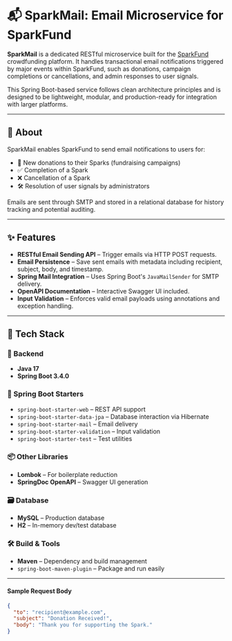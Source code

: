 # 📬 SparkMail: Email Microservice for SparkFund

**SparkMail** is a dedicated RESTful microservice built for the [SparkFund](https://github.com/KalinKarolev/SparkFund-App) crowdfunding platform. It handles transactional email notifications triggered by major events within SparkFund, such as donations, campaign completions or cancellations, and admin responses to user signals.

This Spring Boot-based service follows clean architecture principles and is designed to be lightweight, modular, and production-ready for integration with larger platforms.

---

## 📖 About

SparkMail enables SparkFund to send email notifications to users for:

- 💸 New donations to their Sparks (fundraising campaigns)
- ✅ Completion of a Spark
- ❌ Cancellation of a Spark
- 🛠️ Resolution of user signals by administrators

Emails are sent through SMTP and stored in a relational database for history tracking and potential auditing.

---

## ✨ Features

- **RESTful Email Sending API** – Trigger emails via HTTP POST requests.
- **Email Persistence** – Save sent emails with metadata including recipient, subject, body, and timestamp.
- **Spring Mail Integration** – Uses Spring Boot's `JavaMailSender` for SMTP delivery.
- **OpenAPI Documentation** – Interactive Swagger UI included.
- **Input Validation** – Enforces valid email payloads using annotations and exception handling.

---

## 🚀 Tech Stack

### 🔧 Backend
- **Java 17**
- **Spring Boot 3.4.0**

### 🧩 Spring Boot Starters
- `spring-boot-starter-web` – REST API support
- `spring-boot-starter-data-jpa` – Database interaction via Hibernate
- `spring-boot-starter-mail` – Email delivery
- `spring-boot-starter-validation` – Input validation
- `spring-boot-starter-test` – Test utilities

### 📦 Other Libraries
- **Lombok** – For boilerplate reduction
- **SpringDoc OpenAPI** – Swagger UI generation

### 🗃️ Database
- **MySQL** – Production database
- **H2** – In-memory dev/test database

### 🛠 Build & Tools
- **Maven** – Dependency and build management
- `spring-boot-maven-plugin` – Package and run easily

---

#### Sample Request Body
```json
{
  "to": "recipient@example.com",
  "subject": "Donation Received!",
  "body": "Thank you for supporting the Spark."
}
